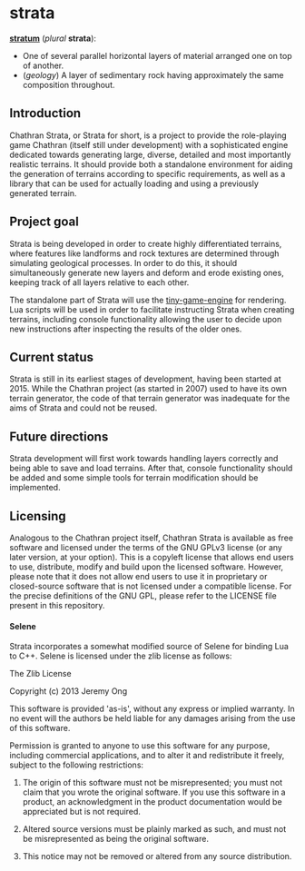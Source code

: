 # strata
**[stratum](http://en.wiktionary.org/wiki/stratum#English)** (*plural* **strata**):
* One of several parallel horizontal layers of material arranged one on top of another.
* (*geology*) A layer of sedimentary rock having approximately the same composition throughout.

## Introduction
Chathran Strata, or Strata for short, is a project to provide the
role-playing game Chathran (itself still under development) with a
sophisticated engine dedicated towards generating large, diverse,
detailed and most importantly realistic terrains. It should provide both
a standalone environment for aiding the generation of terrains according
to specific requirements, as well as a library that can be used for
actually loading and using a previously generated terrain.

## Project goal
Strata is being developed in order to create highly differentiated
terrains, where features like landforms and rock textures are determined
through simulating geological processes. In order to do this, it should
simultaneously generate new layers and deform and erode existing ones,
keeping track of all layers relative to each other.

The standalone part of Strata will use the [tiny-game-engine](https://github.com/BasFaggingerAuer/tiny-game-engine)
for rendering. Lua scripts will be used in order to facilitate
instructing Strata when creating terrains, including console
functionality allowing the user to decide upon new instructions after
inspecting the results of the older ones.

## Current status
Strata is still in its earliest stages of development, having been
started at 2015. While the Chathran project (as started in 2007) used to
have its own terrain generator, the code of that terrain generator was
inadequate for the aims of Strata and could not be reused.

## Future directions
Strata development will first work towards handling layers correctly and
being able to save and load terrains. After that, console functionality
should be added and some simple tools for terrain modification should be
implemented.

## Licensing
Analogous to the Chathran project itself, Chathran Strata is available
as free software and licensed under the terms of the GNU GPLv3 license
(or any later version, at your option). This is a copyleft license that
allows end users to use, distribute, modify and build upon the licensed
software. However, please note that it does not allow end users to use
it in proprietary or closed-source software that is not licensed under a
compatible license. For the precise definitions of the GNU GPL, please
refer to the LICENSE file present in this repository.

#### Selene
Strata incorporates a somewhat modified source of Selene for binding Lua
to C++. Selene is licensed under the zlib license as follows:

The Zlib License

Copyright (c) 2013 Jeremy Ong

This software is provided 'as-is', without any express or implied
warranty. In no event will the authors be held liable for any damages
arising from the use of this software.

Permission is granted to anyone to use this software for any purpose,
including commercial applications, and to alter it and redistribute it
freely, subject to the following restrictions:

1. The origin of this software must not be misrepresented; you must not
claim that you wrote the original software. If you use this software
in a product, an acknowledgment in the product documentation would be
appreciated but is not required.

2. Altered source versions must be plainly marked as such, and must not be
misrepresented as being the original software.

3. This notice may not be removed or altered from any source
distribution.

